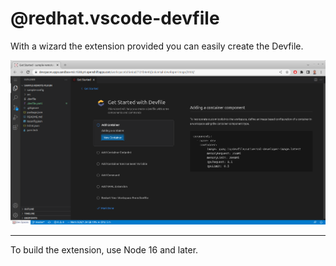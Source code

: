 # @redhat.vscode-devfile

With a wizard the extension provided you can easily create the Devfile.

![Che-Theia](media/extension-screenshot.png)


---

To build the extension, use Node 16 and later.
